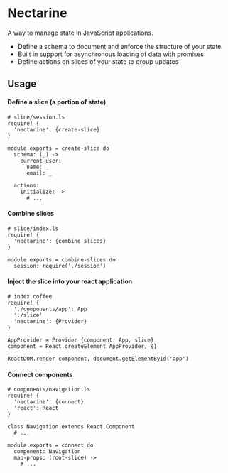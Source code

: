 # Nectarine

A way to manage state in JavaScript applications.

* Define a schema to document and enforce the structure of your state
* Built in support for asynchronous loading of data with promises
* Define actions on slices of your state to group updates

## Usage

#### Define a slice (a portion of state)
```livescript
# slice/session.ls
require! {
  'nectarine': {create-slice}
}

module.exports = create-slice do
  schema: (_) ->
    current-user:
      name: _
      email: _

  actions:
    initialize: ->
      # ...
```

#### Combine slices
```livescript
# slice/index.ls
require! {
  'nectarine': {combine-slices}
}

module.exports = combine-slices do
  session: require('./session')
```

#### Inject the slice into your react application
```livescript
# index.coffee
require! {
  './components/app': App
  './slice'
  'nectarine': {Provider}
}

AppProvider = Provider {component: App, slice}
component = React.createElement AppProvider, {}

ReactDOM.render component, document.getElementById('app')
```


#### Connect components
```livescript
# components/navigation.ls
require! {
  'nectarine': {connect}
  'react': React
}

class Navigation extends React.Component
  # ...

module.exports = connect do
  component: Navigation
  map-props: (root-slice) ->
    # ...
```
